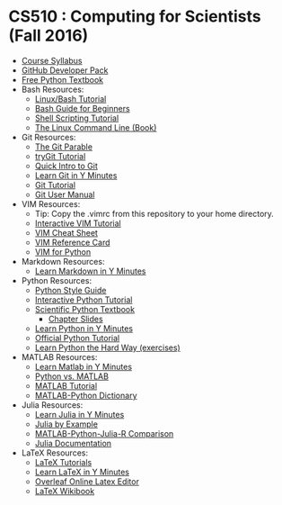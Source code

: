 # CS510 : Computing for Scientists (Fall 2016)

* [Course Syllabus](syllabus-cs510-2016f.pdf)
* [GitHub Developer Pack](https://education.github.com/pack)
* [Free Python Textbook](http://hplgit.github.io/prog4comp/doc/pub/._p4c-bootstrap-Python002.html)
* Bash Resources:
    * [Linux/Bash Tutorial](http://ryanstutorials.net/linuxtutorial)
    * [Bash Guide for Beginners](http://tldp.org/LDP/Bash-Beginners-Guide/html/)
    * [Shell Scripting Tutorial](http://www.shellscript.sh/)
    * [The Linux Command Line (Book)](https://sourceforge.net/projects/linuxcommand/files/TLCL/16.07/)
* Git Resources:
    * [The Git Parable](http://tom.preston-werner.com/2009/05/19/the-git-parable.html)
    * [tryGit Tutorial](https://try.github.io/levels/1/challenges/1)
    * [Quick Intro to Git](http://hplgit.github.io/teamods/bitgit/Langtangen_github.html)
    * [Learn Git in Y Minutes](https://learnxinyminutes.com/docs/git/)
    * [Git Tutorial](http://git-scm.com/docs/gittutorial)
    * [Git User Manual](http://git-scm.com/docs/user-manual.html)
* VIM Resources:
    * Tip: Copy the .vimrc from this repository to your home directory.
    * [Interactive VIM Tutorial](http://openvim.com/)
    * [VIM Cheat Sheet](http://vim.rtorr.com/)
    * [VIM Reference Card](http://tnerual.eriogerg.free.fr/vimqrc.pdf)
    * [VIM for Python](http://www.fullstackpython.com/vim.html)
* Markdown Resources:
    * [Learn Markdown in Y Minutes](https://learnxinyminutes.com/docs/markdown/)
* Python Resources:
    * [Python Style Guide](PythonStyleGuide.md)
    * [Interactive Python Tutorial](http://www.learnpython.org/)
    * [Scientific Python Textbook](https://hplgit.github.io/scipro-primer/)
        * [Chapter Slides](http://hplgit.github.io/scipro-primer/slides/index.html)
    * [Learn Python in Y Minutes](https://learnxinyminutes.com/docs/python/)
    * [Official Python Tutorial](https://docs.python.org/2/tutorial/)
    * [Learn Python the Hard Way (exercises)](http://learnpythonthehardway.org/book/index.html)
* MATLAB Resources:
    * [Learn Matlab in Y Minutes](https://learnxinyminutes.com/docs/matlab/)
    * [Python vs. MATLAB](http://www.pyzo.org/python_vs_matlab.html)
    * [MATLAB Tutorial](http://www.tutorialspoint.com/matlab/)
    * [MATLAB-Python Dictionary](http://mathesaurus.sourceforge.net/matlab-numpy.html)
* Julia Resources:
    * [Learn Julia in Y Minutes](https://learnxinyminutes.com/docs/julia/)
    * [Julia by Example](http://samuelcolvin.github.io/JuliaByExample)
    * [MATLAB-Python-Julia-R Comparison](http://sebastianraschka.com/Articles/2014_matrix_cheatsheet.html)
    * [Julia Documentation](http://julia.readthedocs.io/en/latest/manual/introduction/)
* LaTeX Resources:
    * [LaTeX Tutorials](https://www.latex-tutorial.com/tutorials/)
    * [Learn LaTeX in Y Minutes](https://learnxinyminutes.com/docs/latex/)
    * [Overleaf Online Latex Editor](http://www.overleaf.com)
    * [LaTeX Wikibook](https://en.wikibooks.org/wiki/LaTeX)
